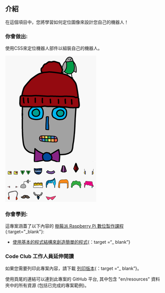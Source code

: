 ## 介紹

在這個項目中，您將學習如何定位圖像來設計您自己的機器人！

### 你會做出:

使用CSS來定位機器人部件以組裝自己的機器人。

![截圖](images/robot-final.png)

### 你會學到:

這專案涵蓋了以下內容的 [ 樹莓派 Raspberry Pi 數位製作課程](http://rpf.io/curriculum) {:target="_blank"}:

+ [使用基本的程式結構來創造簡單的程式](https://www.raspberrypi.org/curriculum/programming/creator){：target =“_ blank”}

### Code Club 工作人員延伸閱讀

如果您需要列印此專案內容，請下載 [列印版本](https://projects.raspberrypi.org/en/projects/boat-race/print){：target =“_ blank”}。

使用頁尾的連結可以連到此專案的 GitHub 平台, 其中包含 "en/resources" 資料夾中的所有資源 (包括已完成的專案範例)。